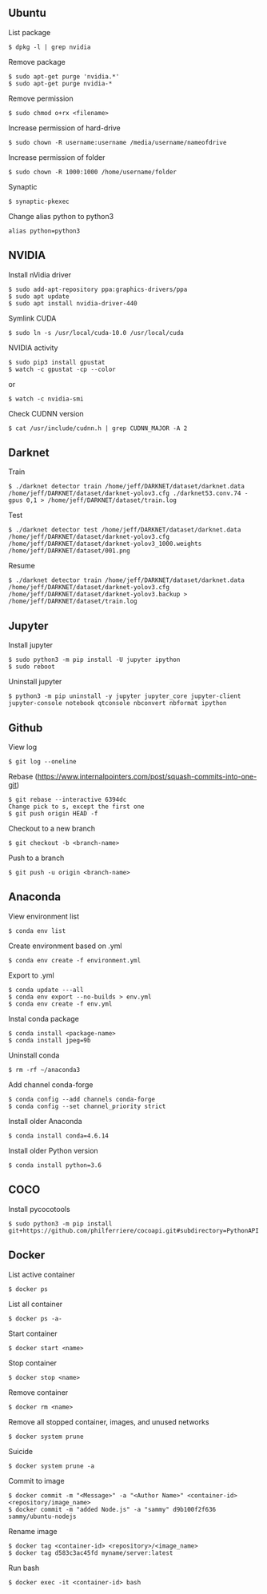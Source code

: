 ## Ubuntu
List package
```
$ dpkg -l | grep nvidia
```
Remove package
```
$ sudo apt-get purge 'nvidia.*'
$ sudo apt-get purge nvidia-*
```
Remove permission
```
$ sudo chmod o+rx <filename>
```
Increase permission of hard-drive
```
$ sudo chown -R username:username /media/username/nameofdrive
```
Increase permission of folder
```
$ sudo chown -R 1000:1000 /home/username/folder
```
Synaptic
```
$ synaptic-pkexec
```
Change alias python to python3
```
alias python=python3
```
## NVIDIA
Install nVidia driver
```
$ sudo add-apt-repository ppa:graphics-drivers/ppa
$ sudo apt update
$ sudo apt install nvidia-driver-440
```
Symlink CUDA
```
$ sudo ln -s /usr/local/cuda-10.0 /usr/local/cuda
```
NVIDIA activity
```
$ sudo pip3 install gpustat
$ watch -c gpustat -cp --color
```
or
```
$ watch -c nvidia-smi
```
Check CUDNN version
```
$ cat /usr/include/cudnn.h | grep CUDNN_MAJOR -A 2
```
## Darknet
Train
```
$ ./darknet detector train /home/jeff/DARKNET/dataset/darknet.data /home/jeff/DARKNET/dataset/darknet-yolov3.cfg ./darknet53.conv.74 -gpus 0,1 > /home/jeff/DARKNET/dataset/train.log
```
Test
```
$ ./darknet detector test /home/jeff/DARKNET/dataset/darknet.data /home/jeff/DARKNET/dataset/darknet-yolov3.cfg /home/jeff/DARKNET/dataset/darknet-yolov3_1000.weights /home/jeff/DARKNET/dataset/001.png
```
Resume
```
$ ./darknet detector train /home/jeff/DARKNET/dataset/darknet.data /home/jeff/DARKNET/dataset/darknet-yolov3.cfg /home/jeff/DARKNET/dataset/darknet-yolov3.backup > /home/jeff/DARKNET/dataset/train.log
```
## Jupyter
Install jupyter
```
$ sudo python3 -m pip install -U jupyter ipython
$ sudo reboot
```
Uninstall jupyter
```
$ python3 -m pip uninstall -y jupyter jupyter_core jupyter-client jupyter-console notebook qtconsole nbconvert nbformat ipython
```
## Github
View log
```
$ git log --oneline
```
Rebase (https://www.internalpointers.com/post/squash-commits-into-one-git)
```
$ git rebase --interactive 6394dc
Change pick to s, except the first one
$ git push origin HEAD -f
```
Checkout to a new branch
```
$ git checkout -b <branch-name>
```
Push to a branch
```
$ git push -u origin <branch-name>
```
## Anaconda
View environment list
```
$ conda env list
```
Create environment based on .yml
```
$ conda env create -f environment.yml
```
Export to .yml
```
$ conda update ---all
$ conda env export --no-builds > env.yml
$ conda env create -f env.yml
```
Instal conda package
```
$ conda install <package-name>
$ conda install jpeg=9b
```
Uninstall conda
```
$ rm -rf ~/anaconda3
```
Add channel conda-forge
```
$ conda config --add channels conda-forge
$ conda config --set channel_priority strict
```
Install older Anaconda
```
$ conda install conda=4.6.14
```
Install older Python version
```
$ conda install python=3.6
```
## COCO
Install pycocotools
```
$ sudo python3 -m pip install git+https://github.com/philferriere/cocoapi.git#subdirectory=PythonAPI
```
## Docker
List active container
```
$ docker ps
```
List all container
```
$ docker ps -a-
```
Start container
```
$ docker start <name>
```
Stop container
```
$ docker stop <name>
```
Remove container
```
$ docker rm <name>
```
Remove all stopped container, images, and unused networks
```
$ docker system prune
```
Suicide
```
$ docker system prune -a
```
Commit to image
```
$ docker commit -m "<Message>" -a "<Author Name>" <container-id> <repository/image_name>
$ docker commit -m "added Node.js" -a "sammy" d9b100f2f636 sammy/ubuntu-nodejs 
```
Rename image
```
$ docker tag <container-id> <repository>/<image_name>
$ docker tag d583c3ac45fd myname/server:latest
```
Run bash
```
$ docker exec -it <container-id> bash
```
